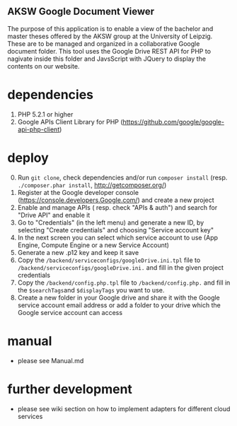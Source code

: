 ## AKSW Google Document Viewer ##

The purpose of this application is to enable a view of the bachelor and master theses offered by the AKSW group at the University of Leipzig.
These are to be managed and organized in a collaborative Google document folder. This tool uses the Google Drive REST API for PHP to nagivate inside this folder and JavsScript with JQuery to display the contents on our website.

# dependencies #

1. PHP 5.2.1 or higher
2. Google APIs Client Library for PHP (https://github.com/google/google-api-php-client)

# deploy #

0. Run `git clone`, check dependencies and/or run `composer install` (resp. `./composer.phar install`, http://getcomposer.org/)
1. Register at the Google developer console (https://console.developers.Google.com/) and create a new project
2. Enable and manage APIs ( resp. check "APIs & auth") and search for "Drive API" and enable it
3. Go to "Credentials" (in the left menu) and generate a new ID, by selecting "Create credentials" and choosing "Service account key"
4. In the next screen you can select which service account to use (App Engine, Compute Engine or a new Service Account)
5. Generate a new .p12 key and keep it save
6. Copy the `/backend/serviceconfigs/googleDrive.ini.tpl` file to `/backend/serviceconfigs/googleDrive.ini.` and fill in the given project credentials
7. Copy the `/backend/config.php.tpl` file to `/backend/config.php.` and fill in the `$searchTags`and `$displayTags` you want to use.
8. Create a new folder in your Google drive and share it with the Google service account email address or add a folder to your drive which the Google service account can access

# manual #

* please see Manual.md

# further development # 

* please see wiki section on how to implement adapters for different cloud services

